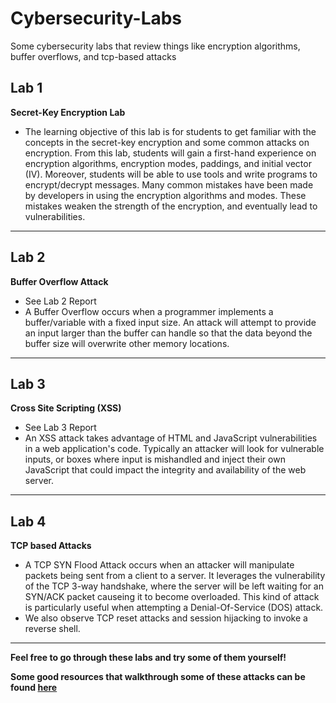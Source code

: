 # Cybersecurity-Labs
Some cybersecurity labs that review things like encryption algorithms, buffer overflows, and tcp-based attacks

## Lab 1
 **Secret-Key Encryption Lab**
 -  The learning objective of this lab is for students to get familiar with the concepts in the secret-key encryption
 and some common attacks on encryption. From this lab, students will gain a first-hand experience on
 encryption algorithms, encryption modes, paddings, and initial vector (IV). Moreover, students will be able
 to use tools and write programs to encrypt/decrypt messages.
 Many common mistakes have been made by developers in using the encryption algorithms and modes.
 These mistakes weaken the strength of the encryption, and eventually lead to vulnerabilities.
---
 ## Lab 2
 **Buffer Overflow Attack**
 - See Lab 2 Report
 - A Buffer Overflow occurs when a programmer implements a buffer/variable with a fixed input size. An attack will attempt to provide an input larger than the buffer can handle so that the data beyond the buffer size will overwrite other memory locations.
---
## Lab 3
**Cross Site Scripting (XSS)**
- See Lab 3 Report
- An XSS attack takes advantage of HTML and JavaScript vulnerabilities in a web application's code. Typically an attacker will look for vulnerable inputs, or boxes where input is mishandled and inject their own JavaScript that could impact the integrity and availability of the web server.
---
## Lab 4
**TCP based Attacks**
- A TCP SYN Flood Attack occurs when an attacker will manipulate packets being sent from a client to a server. It leverages the vulnerability of the TCP 3-way handshake, where the server will be left waiting for an SYN/ACK packet causeing it to become overloaded. This kind of attack is particularly useful when attempting a Denial-Of-Service (DOS) attack.
- We also observe TCP reset attacks and session hijacking to invoke a reverse shell.
---
**Feel free to go through these labs and try some of them yourself!**

**Some good resources that walkthrough some of these attacks can be found [here](https://www.101labs.net/comptia-security/)**
